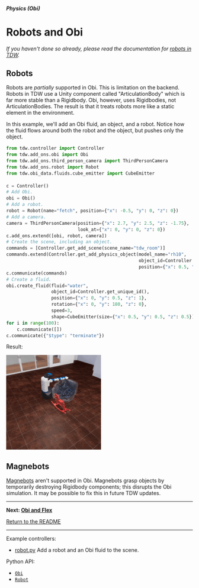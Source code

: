 ##### Physics (Obi)

# Robots and Obi

*If you haven't done so already, please read the documentation for [robots in TDW](../robots/overview.md).*

## Robots

Robots are *partially* supported in Obi. This is limitation on the backend. Robots in TDW use a Unity component called "ArticulationBody" which is far more stable than a Rigidbody. Obi, however, uses Rigidbodies, not ArticulationBodies. The result is that it treats robots more like a static element in the environment. 

In this example, we'll add an Obi fluid, an object, and a robot. Notice how the fluid flows around both the robot and the object, but pushes only the object.

```python
from tdw.controller import Controller
from tdw.add_ons.obi import Obi
from tdw.add_ons.third_person_camera import ThirdPersonCamera
from tdw.add_ons.robot import Robot
from tdw.obi_data.fluids.cube_emitter import CubeEmitter

c = Controller()
# Add Obi.
obi = Obi()
# Add a robot.
robot = Robot(name="fetch", position={"x": -0.5, "y": 0, "z": 0})
# Add a camera.
camera = ThirdPersonCamera(position={"x": 2.7, "y": 2.5, "z": -1.75},
                           look_at={"x": 0, "y": 0, "z": 0})
c.add_ons.extend([obi, robot, camera])
# Create the scene, including an object.
commands = [Controller.get_add_scene(scene_name="tdw_room")]
commands.extend(Controller.get_add_physics_object(model_name="rh10",
                                                  object_id=Controller.get_unique_id(),
                                                  position={"x": 0.5, "y": 0, "z": 0}))
c.communicate(commands)
# Create a fluid.
obi.create_fluid(fluid="water",
                 object_id=Controller.get_unique_id(),
                 position={"x": 0, "y": 0.5, "z": 1},
                 rotation={"x": 0, "y": 180, "z": 0},
                 speed=3,
                 shape=CubeEmitter(size={"x": 0.5, "y": 0.5, "z": 0.5}))
for i in range(100):
    c.communicate([])
c.communicate({"$type": "terminate"})
```

Result:

![](images/robot.gif)

## Magnebots

[Magnebots](https://github.com/alters-mit/magnebot) aren't supported in Obi. Magnebots grasp objects by temporarily destroying Rigidbody components; this disrupts the Obi simulation. It may be possible to fix this in future TDW updates.

***

**Next: [Obi and Flex](obi_and_flex.md)**

[Return to the README](../../../README.md)

***

Example controllers:

- [robot.py](https://github.com/threedworld-mit/tdw/blob/master/Python/example_controllers/obi/robot.py) Add a robot and an Obi fluid to the scene.

Python API:

- [`Obi`](../../python/add_ons/obi.md)
- [`Robot`](../../python/add_ons/robot.md)